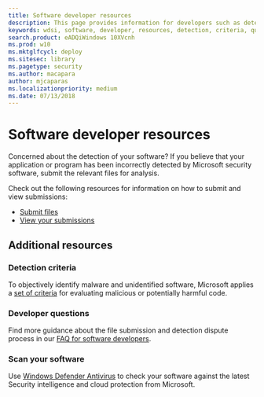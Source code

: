 ```yaml
---
title: Software developer resources
description: This page provides information for developers such as detection criteria, developer questions, and how to check your software against Security intelligence.
keywords: wdsi, software, developer, resources, detection, criteria, questions, scan, software, definitions, cloud, protection, security intelligence
search.product: eADQiWindows 10XVcnh
ms.prod: w10
ms.mktglfcycl: deploy
ms.sitesec: library
ms.pagetype: security
ms.author: macapara
author: mjcaparas
ms.localizationpriority: medium
ms.date: 07/13/2018
---
```


# Software developer resources

Concerned about the detection of your software?
If you believe that your application or program has been incorrectly detected by Microsoft security software, submit the relevant files for analysis.

Check out the following resources for information on how to submit and view submissions:
- [Submit files](https://www.microsoft.com/en-us/wdsi/filesubmission)
- [View your submissions](https://www.microsoft.com/en-us/wdsi/submissionhistory)

## Additional resources

### Detection criteria

To objectively identify malware and unidentified software, Microsoft applies a [set of criteria](criteria.md) for evaluating malicious or potentially harmful code.

### Developer questions

Find more guidance about the file submission and detection dispute process in our [FAQ for software developers](developer-faq.md).

### Scan your software

Use [Windows Defender Antivirus](https://docs.microsoft.com/windows/security/threat-protection/windows-defender-antivirus/windows-defender-antivirus-in-windows-10?ocid=cx-docs-avreports) to check your software against the latest Security intelligence and cloud protection from Microsoft.
